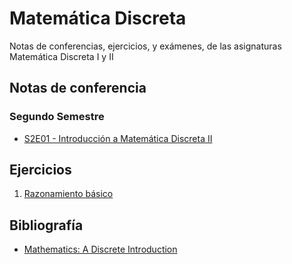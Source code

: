 # Matemática Discreta
Notas de conferencias, ejercicios, y exámenes, de las asignaturas Matemática Discreta I y II

## Notas de conferencia

### Segundo Semestre

- [S2E01 - Introducción a Matemática Discreta II](lectures/s2e01.md)

## Ejercicios

1. [Razonamiento básico](lectures/exercises/basics.md)

## Bibliografía

- [Mathematics: A Discrete Introduction](Discrete%20Introduction.pdf)
